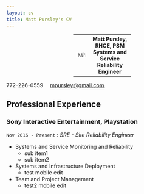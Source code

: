 ```yaml
---
layout: cv
title: Matt Pursley's CV
---
```

<center><table style="width:30%">
  <tr>
    <th><img src="assets/matt pursley resume logo v2 cropped.png" width="200"></th>
    <th><b>Matt Pursley</b>, RHCE, PSM <br>Systems and Service Reliability Engineer</th> 
    </tr>
</table></center>

<div id="webaddress">
<i class="fi-telephone"></i>
772-226-0559
<i class="fi-mail" style="margin-left:1em"></i>
<a href="mpursley@gmail.com">mpursley@gmail.com</a>
</div>


## Professional Experience

### __Sony Interactive Entertainment, Playstation__
```Nov 2016 - Present``` : _SRE - Site Reliability Engineer_

* Systems and Service Monitoring and Reliability
  * sub item1
  * sub item2
* Systems and Infrastructure Deployment
  * test mobile edit
* Team and Project Management
  * test2 mobile edit
